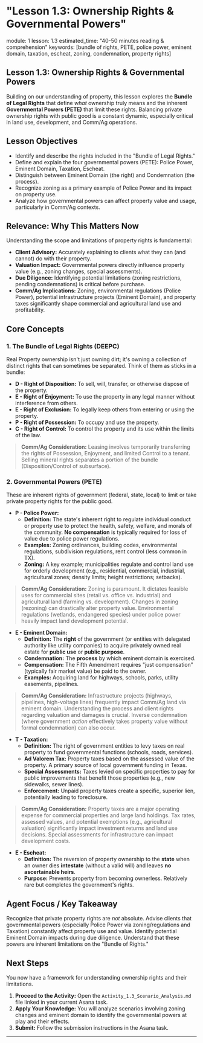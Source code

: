 # "Lesson 1.3: Ownership Rights & Governmental Powers"
module: 1
lesson: 1.3
estimated_time: "40-50 minutes reading & comprehension"
keywords: [bundle of rights, PETE, police power, eminent domain, taxation, escheat, zoning, condemnation, property rights]


## Lesson 1.3: Ownership Rights & Governmental Powers

Building on our understanding of property, this lesson explores the **Bundle of Legal Rights** that define *what* ownership truly means and the inherent **Governmental Powers (PETE)** that limit these rights. Balancing private ownership rights with public good is a constant dynamic, especially critical in land use, development, and Comm/Ag operations.

## Lesson Objectives

*   Identify and describe the rights included in the "Bundle of Legal Rights."
*   Define and explain the four governmental powers (PETE): Police Power, Eminent Domain, Taxation, Escheat.
*   Distinguish between Eminent Domain (the right) and Condemnation (the process).
*   Recognize zoning as a primary example of Police Power and its impact on property use.
*   Analyze how governmental powers can affect property value and usage, particularly in Comm/Ag contexts.

## Relevance: Why This Matters Now

Understanding the scope and limitations of property rights is fundamental:
*   **Client Advisory:** Accurately explaining to clients what they can (and cannot) do with their property.
*   **Valuation Impact:** Governmental powers directly influence property value (e.g., zoning changes, special assessments).
*   **Due Diligence:** Identifying potential limitations (zoning restrictions, pending condemnations) is critical before purchase.
*   **Comm/Ag Implications:** Zoning, environmental regulations (Police Power), potential infrastructure projects (Eminent Domain), and property taxes significantly shape commercial and agricultural land use and profitability.

## Core Concepts

### 1. The Bundle of Legal Rights (DEEPC)

Real Property ownership isn't just owning dirt; it's owning a collection of distinct rights that can sometimes be separated. Think of them as sticks in a bundle:

*   **D - Right of Disposition:** To sell, will, transfer, or otherwise dispose of the property.
*   **E - Right of Enjoyment:** To use the property in any legal manner without interference from others.
*   **E - Right of Exclusion:** To legally keep others from entering or using the property.
*   **P - Right of Possession:** To occupy and use the property.
*   **C - Right of Control:** To control the property and its use within the limits of the law.

> **Comm/Ag Consideration:** Leasing involves temporarily transferring the rights of Possession, Enjoyment, and limited Control to a tenant. Selling mineral rights separates a portion of the bundle (Disposition/Control of subsurface).

### 2. Governmental Powers (PETE)

These are inherent rights of government (federal, state, local) to limit or take private property rights for the public good.

*   **P - Police Power:**
    *   **Definition:** The state's inherent right to regulate individual conduct or property use to protect the health, safety, welfare, and morals of the community. **No compensation** is typically required for loss of value due to police power regulations.
    *   **Examples:** Zoning ordinances, building codes, environmental regulations, subdivision regulations, rent control (less common in TX).
    *   **Zoning:** A key example; municipalities regulate and control land use for orderly development (e.g., residential, commercial, industrial, agricultural zones; density limits; height restrictions; setbacks).
> **Comm/Ag Consideration:** Zoning is paramount. It dictates feasible uses for commercial sites (retail vs. office vs. industrial) and agricultural land (farming vs. development). Changes in zoning (rezoning) can drastically alter property value. Environmental regulations (wetlands, endangered species) under police power heavily impact land development potential.

*   **E - Eminent Domain:**
    *   **Definition:** The **right** of the government (or entities with delegated authority like utility companies) to acquire privately owned real estate for **public use** or **public purpose**.
    *   **Condemnation:** The **process** by which eminent domain is exercised.
    *   **Compensation:** The Fifth Amendment requires "just compensation" (typically fair market value) be paid to the owner.
    *   **Examples:** Acquiring land for highways, schools, parks, utility easements, pipelines.
> **Comm/Ag Consideration:** Infrastructure projects (highways, pipelines, high-voltage lines) frequently impact Comm/Ag land via eminent domain. Understanding the process and client rights regarding valuation and damages is crucial. Inverse condemnation (where government *action* effectively takes property value without formal condemnation) can also occur.

*   **T - Taxation:**
    *   **Definition:** The right of government entities to levy taxes on real property to fund governmental functions (schools, roads, services).
    *   **Ad Valorem Tax:** Property taxes based on the assessed value of the property. A primary source of local government funding in Texas.
    *   **Special Assessments:** Taxes levied on specific properties to pay for public improvements that benefit those properties (e.g., new sidewalks, sewer lines).
    *   **Enforcement:** Unpaid property taxes create a specific, superior lien, potentially leading to foreclosure.
> **Comm/Ag Consideration:** Property taxes are a major operating expense for commercial properties and large land holdings. Tax rates, assessed values, and potential exemptions (e.g., agricultural valuation) significantly impact investment returns and land use decisions. Special assessments for infrastructure can impact development costs.

*   **E - Escheat:**
    *   **Definition:** The reversion of property ownership to the **state** when an owner dies **intestate** (without a valid will) and leaves **no ascertainable heirs**.
    *   **Purpose:** Prevents property from becoming ownerless. Relatively rare but completes the government's rights.

## Agent Focus / Key Takeaway

Recognize that private property rights are *not* absolute. Advise clients that governmental powers (especially Police Power via zoning/regulations and Taxation) constantly affect property use and value. Identify potential Eminent Domain impacts during due diligence. Understand that these powers are inherent limitations on the "Bundle of Rights."

## Next Steps

You now have a framework for understanding ownership rights and their limitations.

1.  **Proceed to the Activity:** Open the `Activity_1.3_Scenario_Analysis.md` file linked in your current Asana task.
2.  **Apply Your Knowledge:** You will analyze scenarios involving zoning changes and eminent domain to identify the governmental powers at play and their effects.
3.  **Submit:** Follow the submission instructions in the Asana task.

---
